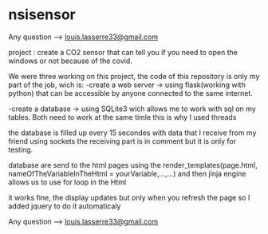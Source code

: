 # nsisensor
Any question --> louis.lasserre33@gmail.com

project : create a CO2 sensor that can tell you if you need to open the windows or not because of the covid.

We were three working on this project, the code of this repository is only my part of the job, wich is:
  -create a web server -> using flask(working with python) that can be accessible by anyone connected to the same internet.
  
  -create a database -> using SQLite3 wich allows me to work with sql on my tables.
  Both need to work at the same timle this is why I used threads
  
  the database is filled up every 15 secondes with data that I receive from my friend using sockets
  the receiving part is in comment but it is only for testing.
  
  database are send to the html pages using the render_templates(page.html, nameOfTheVariableInTheHtml = yourVariable,...,...)
  and then jinja engine allows us to use for loop in the Html
  
  
  it works fine, the display updates but only when you refresh the page so I added jquery to do it automaticaly
  
Any question --> louis.lasserre33@gmail.com
